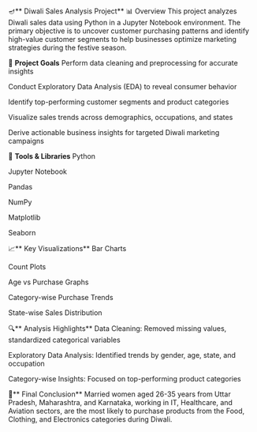 🪔** Diwali Sales Analysis Project**
📊 Overview
This project analyzes Diwali sales data using Python in a Jupyter Notebook environment. The primary objective is to uncover customer purchasing patterns and identify high-value customer segments to help businesses optimize marketing strategies during the festive season.

🎯 **Project Goals**
Perform data cleaning and preprocessing for accurate insights

Conduct Exploratory Data Analysis (EDA) to reveal consumer behavior

Identify top-performing customer segments and product categories

Visualize sales trends across demographics, occupations, and states

Derive actionable business insights for targeted Diwali marketing campaigns

🔧 **Tools & Libraries**
Python

Jupyter Notebook

Pandas

NumPy

Matplotlib

Seaborn

📈** Key Visualizations**
Bar Charts

Count Plots

Age vs Purchase Graphs

Category-wise Purchase Trends

State-wise Sales Distribution

🔍** Analysis Highlights**
Data Cleaning: Removed missing values, standardized categorical variables

Exploratory Data Analysis: Identified trends by gender, age, state, and occupation

Category-wise Insights: Focused on top-performing product categories

🧠** Final Conclusion**
Married women aged 26-35 years from Uttar Pradesh, Maharashtra, and Karnataka, working in IT, Healthcare, and Aviation sectors, are the most likely to purchase products from the Food, Clothing, and Electronics categories during Diwali.
